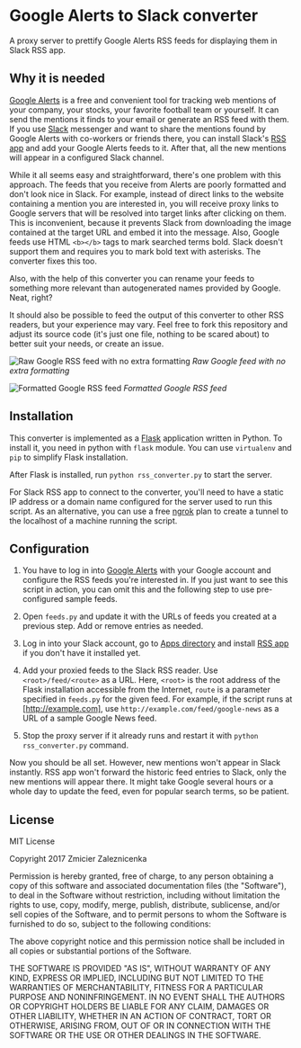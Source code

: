 # Google Alerts to Slack converter

A proxy server to prettify Google Alerts RSS feeds for displaying them in Slack RSS app.
 
## Why it is needed

[Google Alerts](https://google.com/alerts) is a free and convenient tool for tracking web mentions of your company, your stocks, your favorite football team or yourself. It can send the mentions it finds to your email or generate an RSS feed with them. If you use [Slack](http://slack.com) messenger and want to share the mentions found by Google Alerts with co-workers or friends there, you can install Slack's [RSS app](https://slack.com/apps/A0F81R7U7-rss) and add your Google Alerts feeds to it. After that, all the new mentions will appear in a configured Slack channel.  

While it all seems easy and straightforward, there's one problem with this approach. The feeds that you receive from Alerts are poorly formatted and don't look nice in Slack. For example, instead of direct links to the website containing a mention you are interested in, you will receive proxy links to Google servers that will be resolved into target links after clicking on them. This is inconvenient, because it prevents Slack from downloading the image contained at the target URL and embed it into the message. Also, Google feeds use HTML `<b></b>` tags to mark searched terms bold. Slack doesn't support them and requires you to mark bold text with asterisks. The converter fixes this too.

Also, with the help of this converter you can rename your feeds to something more relevant than autogenerated names provided by Google. Neat, right?

It should also be possible to feed the output of this converter to other RSS readers, but your experience may vary. Feel free to fork this repository and adjust its source code (it's just one file, nothing to be scared about) to better suit your needs, or create an issue.

![Raw Google RSS feed with no extra formatting](https://github.com/dzzh/google-alerts-to-slack/raw/master/readme-images/feed-unformatted.png "Raw Google feed with no extra formatting")
*Raw Google feed with no extra formatting*

![Formatted Google RSS feed](https://github.com/dzzh/google-alerts-to-slack/raw/master/readme-images/feed-formatted.png "Formatted Google RSS feed")
*Formatted Google RSS feed*


## Installation

This converter is implemented as a [Flask](http://flask.pocoo.org) application written in Python. To install it, you need in python with `flask` module. You can use `virtualenv` and `pip` to simplify Flask installation.

After Flask is installed, run `python rss_converter.py` to start the server. 

For Slack RSS app to connect to the converter, you'll need to have a static IP address or a domain name configured for the server used to run this script. As an alternative, you can use a free [ngrok](http://ngrok.com) plan to create a tunnel to the localhost of a machine running the script. 

## Configuration
  
1. You have to log in into [Google Alerts](https://google.com/alerts) with your Google account and configure the RSS feeds you're interested in. If you just want to see this script in action, you can omit this and the following step to use pre-configured sample feeds.  

2. Open `feeds.py` and update it with the URLs of feeds you created at a previous step. Add or remove entries as needed.

3. Log in into your Slack account, go to [Apps directory](http://slack.com/apps) and install [RSS app](https://slack.com/apps/A0F81R7U7-rss) if you don't have it installed yet. 

4. Add your proxied feeds to the Slack RSS reader. Use `<root>/feed/<route>` as a URL. Here, `<root>` is the root address of the Flask installation accessible from the Internet, `route` is a parameter specified in `feeds.py` for the given feed. For example, if the script runs at [http://example.com], use `http://example.com/feed/google-news` as a URL of a sample Google News feed.

5. Stop the proxy server if it already runs and restart it with `python rss_converter.py` command.

Now you should be all set. However, new mentions won't appear in Slack instantly. RSS app won't forward the historic feed entries to Slack, only the new mentions will appear there. It might take Google several hours or a whole day to update the feed, even for popular search terms, so be patient.

## License

MIT License

Copyright 2017 Zmicier Zaleznicenka

Permission is hereby granted, free of charge, to any person obtaining a copy of this software and associated documentation files (the "Software"), to deal in the Software without restriction, including without limitation the rights to use, copy, modify, merge, publish, distribute, sublicense, and/or sell copies of the Software, and to permit persons to whom the Software is furnished to do so, subject to the following conditions:

The above copyright notice and this permission notice shall be included in all copies or substantial portions of the Software.

THE SOFTWARE IS PROVIDED "AS IS", WITHOUT WARRANTY OF ANY KIND, EXPRESS OR IMPLIED, INCLUDING BUT NOT LIMITED TO THE WARRANTIES OF MERCHANTABILITY, FITNESS FOR A PARTICULAR PURPOSE AND NONINFRINGEMENT. IN NO EVENT SHALL THE AUTHORS OR COPYRIGHT HOLDERS BE LIABLE FOR ANY CLAIM, DAMAGES OR OTHER LIABILITY, WHETHER IN AN ACTION OF CONTRACT, TORT OR OTHERWISE, ARISING FROM, OUT OF OR IN CONNECTION WITH THE SOFTWARE OR THE USE OR OTHER DEALINGS IN THE SOFTWARE. 

